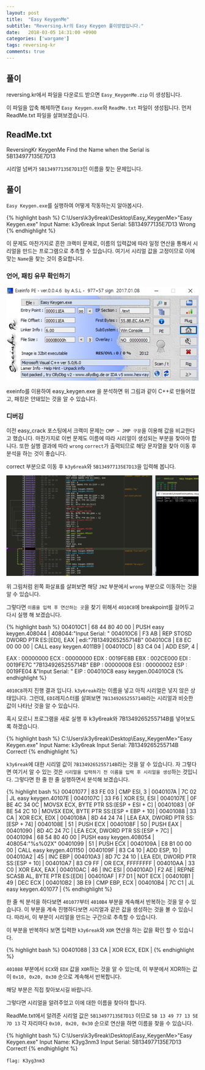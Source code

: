```yaml
---
layout: post
title:  "Easy KeygenMe"
subtitle: "Reversing.kr의 Easy Keygen 풀이방법입니다."
date:   2018-03-05 14:31:00 +0900
categories: ['wargame']
tags: reversing-kr
comments: true
---
```


## 풀이

reversing.kr에서 파일을 다운로드 받으면 `Easy_KeygenMe.zip` 이 생성됩니다.

이 파일을 압축 해제하면 `Easy Keygen.exe`와 `ReadMe.txt` 파일이 생성됩니다. 먼저 ReadMe.txt 파일을 살펴보겠습니다.


## ReadMe.txt

ReversingKr KeygenMe
Find the Name when the Serial is 5B134977135E7D13

시리얼 넘버가 `5B134977135E7D13`인 이름을 찾는 문제입니다.


## 풀이

`Easy Keygen.exe`를 실행하여 어떻게 작동하는지 알아봅시다.

{% highlight bash %}
C:\Users\k3y6reak\Desktop\Easy_KeygenMe>"Easy Keygen.exe"
Input Name: k3y6reak
Input Serial: 5B134977135E7D13
Wrong
{% endhighlight %}

이 문제도 마찬가지로 흔한 크랙미 문제로, 이름의 입력값에 따라 일정 연산을 통해서 시리얼을 만드는 프로그램으로 추측할 수 있습니다. 여기서 시리얼 값을 고정이므로 이에 맞는 `Name`을 찾는 것이 중요합니다.


### 언어, 패킹 유무 확인하기

![exe_info](/img/wargame/reversing_kr/easy_keygenme/exe_info.png)

exeinfo를 이용하여 easy_keygen.exe 을 분석하면 위 그림과 같이 C++로 만들어졌고, 패킹은 안돼있는 것을 알 수 있습니다.


### 디버깅

이전 easy_crack 포스팅에서 크랙미 문제는 `CMP ~ JMP 구문`을 이용해 값을 비교한다고 했습니다. 마찬가지로 이번 문제도 이름에 따라 시리얼이 생성되는 부분을 찾아야 합니다. 또한 실행 결과에 따라 `wrong` `correct`가 출력되므로 해당 문자열을 찾아 이동 후 분석을 하는 것이 좋습니다. 

correct 부분으로 이동 후 `k3y6reak`와 `5B134977135E7D13`을 입력해 봅니다.

![wong](/img/wargame/reversing_kr/easy_keygenme/wrong.png)

위 그림처럼 왼쪽 화살표를 살펴보면 해당 `JNZ` 부분에서 `wrong` 부분으로 이동하는 것을 알 수 있습니다.

그렇다면 `이름을 입력 후 연산하는 곳`을 찾기 위해서 `4010C8`에 breakpoint를 걸어두고 다시 실행 해 보겠습니다.

{% highlight bash %}
004010C1 | 68 44 80 40 00           | PUSH easy keygen.408044                          | 408044:"Input Serial: "
004010C6 | F3 AB                    | REP STOSD DWORD PTR ES:[EDI], EAX                | edi:"7B1349265255714B"
004010C8 | E8 EC 00 00 00           | CALL easy keygen.4011B9                          |
004010CD | 83 C4 04                 | ADD ESP, 4                                       |

EAX : 00000000
ECX : 00000000
EDX : 0019FE8B
EBX : 002CE000
EDI : 0019FE7C     "7B1349265255714B"
EBP : 00000008
ESI : 00000002
ESP : 0019FE04     &"Input Serial: "
EIP : 004010C8     easy keygen.004010C8
{% endhighlight %}

`4010C8`까지 진행 결과 입니다. `k3y6reak`라는 이름을 넣고 아직 시리얼은 넣지 않은 상태입니다. 그런데, `EDI`레지스터를 살펴보면 `7B1349265255714B`라는 시리얼과 비슷한 값이 나타난 것을 알 수 있습니다.

혹시 모르니 프로그램을 새로 실행 후 k3y6reak와 7B1349265255714B를 넣어보도록 하겠습니다.

{% highlight bash %}
C:\Users\k3y6reak\Desktop\Easy_KeygenMe>"Easy Keygen.exe"
Input Name: k3y6reak
Input Serial: 7B1349265255714B
Correct!
{% endhighlight %}

`k3y6reak`에 대한 시리얼 값이 `7B1349265255714B`라는 것을 알 수 있습니다. 자 그렇다면 여기서 알 수 있는 것은 `시리얼을 입력하기 전 이름을 입력 후 시리얼을 생성`하는 것입니다. 그렇다면 한 줄 한 줄 실행하면서 분석해 보겠습니다.



{% highlight bash %}
00401077 | 83 FE 03                 | CMP ESI, 3                                       |
0040107A | 7C 02                    | JL easy keygen.40107E                            |
0040107C | 33 F6                    | XOR ESI, ESI                                     |
0040107E | 0F BE 4C 34 0C           | MOVSX ECX, BYTE PTR SS:[ESP + ESI + C]           |
00401083 | 0F BE 54 2C 10           | MOVSX EDX, BYTE PTR SS:[ESP + EBP + 10]          |
00401088 | 33 CA                    | XOR ECX, EDX                                     |
0040108A | 8D 44 24 74              | LEA EAX, DWORD PTR SS:[ESP + 74]                 |
0040108E | 51                       | PUSH ECX                                         |
0040108F | 50                       | PUSH EAX                                         |
00401090 | 8D 4C 24 7C              | LEA ECX, DWORD PTR SS:[ESP + 7C]                 |
00401094 | 68 54 80 40 00           | PUSH easy keygen.408054                          | 408054:"%s%02X"
00401099 | 51                       | PUSH ECX                                         |
0040109A | E8 B1 00 00 00           | CALL easy keygen.401150                          |
0040109F | 83 C4 10                 | ADD ESP, 10                                      |
004010A2 | 45                       | INC EBP                                          |
004010A3 | 8D 7C 24 10              | LEA EDI, DWORD PTR SS:[ESP + 10]                 |
004010A7 | 83 C9 FF                 | OR ECX, FFFFFFFF                                 |
004010AA | 33 C0                    | XOR EAX, EAX                                     |
004010AC | 46                       | INC ESI                                          |
004010AD | F2 AE                    | REPNE SCASB AL, BYTE PTR ES:[EDI]                |
004010AF | F7 D1                    | NOT ECX                                          |
004010B1 | 49                       | DEC ECX                                          |
004010B2 | 3B E9                    | CMP EBP, ECX                                     |
004010B4 | 7C C1                    | JL easy keygen.401077                            |
{% endhighlight %}

한 줄 씩 분석을 하다보면 `401077`부터 `4010B4` 부분을 계속해서 반복하는 것을 알 수 있습니다. 이 부분을 계속 진행하다보면 시리얼과 같은 값을 생성하는 것을 볼 수 있습니다. 따라서, 이 부분이 시리얼을 만드는 구간으로 추측할 수 있습니다.

이 부분을 반복하다 보면 입력한 `k3y6reak`와 `XOR` 연산을 하는 값을 확인 할 수 있습니다.

{% highlight bash %}
00401088 | 33 CA                    | XOR ECX, EDX                                     |
{% endhighlight %}

`401088` 부분에서 `ECX`와 `EDX` 값을 `XOR`하는 것을 알 수 있는데, 이 부분에서 XOR하는 값이 `0x10, 0x20, 0x30` 순으로 계속해서 반복합니다.

해당 부분은 직접 찾아보시길 바랍니다.

그렇다면 시리얼을 알려주었고 이에 대한 이름을 찾아야 합니다.

ReadMe.txt에서 알려준 시리얼 값은 `5B134977135E7D13` 이므로 `5B 13 49 77 13 5E 7D 13` 각 자리마다 `0x10, 0x20, 0x30` 순으로 연산을 하면 이름을 찾을 수 있습니다.


{% highlight bash %}
C:\Users\k3y6reak\Desktop\Easy_KeygenMe>"Easy Keygen.exe"
Input Name: K3yg3nm3
Input Serial: 5B134977135E7D13
Correct!
{% endhighlight %}


`flag: K3yg3nm3`